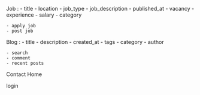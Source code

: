 Job :
    - title
    - location
    - job_type
    - job_description
    - published_at 
    - vacancy
    - experience 
    - salary
    - category
    
    - apply job
    - post job

Blog :
    - title
    - description
    - created_at
    - tags
    - category
    - author

    - search 
    - comment
    - recent posts

Contact
Home


login
